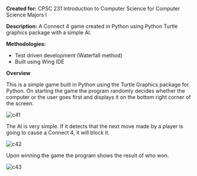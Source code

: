 **Created for:** CPSC 231  Introduction to Computer Science for Computer Science Majors I

**Description:** A Connect 4 game created in Python using Python Turtle graphics package with a simple AI. 

**Methodologies:**
- Test driven development (Waterfall method)
- Built using Wing IDE

**Overview**

This is a simple game built in Python using the Turtle Graphics package for Python. On starting the game the program randomly decides whether the computer or the user goes first and displays it on the bottom right corner of the screen.

![c41](https://user-images.githubusercontent.com/5299394/29577143-a2805d4c-8727-11e7-83bc-e0db69bacb70.png)

The AI is very simple. If it detects that the next move made by a player is going to cause a Connect 4, it will block it. 

![c42](https://user-images.githubusercontent.com/5299394/29577145-a2825e6c-8727-11e7-905f-13b78b633796.png)

Upon winning the game the program shows the result of who won.

![c43](https://user-images.githubusercontent.com/5299394/29577144-a281c2fe-8727-11e7-860b-3b0359de4f8c.png)
